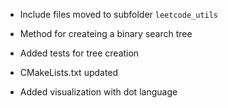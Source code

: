 - Include files moved to subfolder `leetcode_utils`
- Method for createing a binary search tree
- Added tests for tree creation
- CMakeLists.txt updated

- Added visualization with dot language